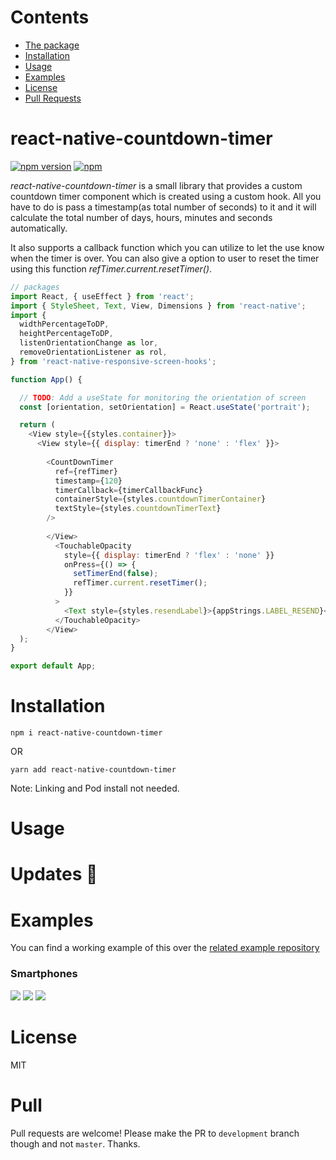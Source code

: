 # Contents
* [The package](#react-native-countdown-timer)
* [Installation](#installation)
* [Usage](#usage)
* [Examples](#examples)
* [License](#license)
* [Pull Requests](#pull)

# react-native-countdown-timer

[![npm version](https://badge.fury.io/js/react-native-countdown-timer.svg)](https://www.npmjs.com/package/react-native-countdown-timer)
[![npm](https://img.shields.io/npm/dm/react-native-countdown-timer.svg)]()

<i>react-native-countdown-timer</i> is a small library that provides a custom countdown timer 
component which is created using a custom hook. All you have to do is pass a timestamp(as total number of seconds) to it and it will calculate the total number of days, hours, minutes and seconds automatically.

It also supports a callback function which you can utilize to let the use know when the timer is over. You can also give a option to user to reset the timer using this function <i>refTimer.current.resetTimer()</i>.

```javascript
// packages
import React, { useEffect } from 'react';
import { StyleSheet, Text, View, Dimensions } from 'react-native';
import {
  widthPercentageToDP,
  heightPercentageToDP,
  listenOrientationChange as lor,
  removeOrientationListener as rol,
} from 'react-native-responsive-screen-hooks';

function App() {

  // TODO: Add a useState for monitoring the orientation of screen
  const [orientation, setOrientation] = React.useState('portrait');

  return (
    <View style={{styles.container}}>
      <View style={{ display: timerEnd ? 'none' : 'flex' }}>
        
        <CountDownTimer
          ref={refTimer}
          timestamp={120}
          timerCallback={timerCallbackFunc}
          containerStyle={styles.countdownTimerContainer}
          textStyle={styles.countdownTimerText}
        />
        
        </View>
          <TouchableOpacity
            style={{ display: timerEnd ? 'flex' : 'none' }}
            onPress={() => {
              setTimerEnd(false);
              refTimer.current.resetTimer();
            }}
          >
            <Text style={styles.resendLabel}>{appStrings.LABEL_RESEND}</Text>
          </TouchableOpacity>
        </View>
  );
}

export default App;
```

# Installation

`npm i react-native-countdown-timer`

OR

`yarn add react-native-countdown-timer`

Note: Linking and Pod install not needed.

# Usage

# Updates 🚀

# Examples

You can find a working example of this over the [related example repository](https://github.com/shubhambathe1/react-native-responsive-screen-hooks/tree/master/examples/responsive-screen/README.md)

### Smartphones
<img src="https://cdn-images-1.medium.com/max/800/1*aoIGDVNrcvIw_4NRqRtHTA.png" />
<img src="https://cdn-images-1.medium.com/max/800/1*Yl9k-Lxg9jxJ9g00qmRlIA.png" />
<img src="https://cdn-images-1.medium.com/max/800/1*rE43O18nt4_ECUvXr_fSZA.png" />

# License

MIT

# Pull

Pull requests are welcome! Please make the PR to `development` branch though and not `master`. Thanks.
